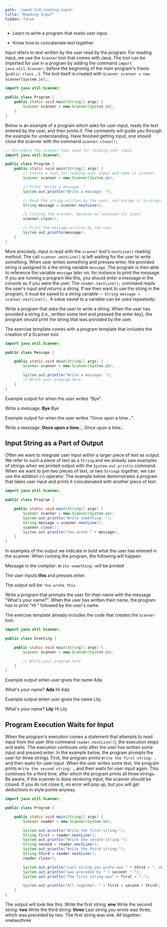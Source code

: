 ```yaml
---
path: '/week-1/4-reading-input'
title: "Reading Input"
hidden: false
---
```


<text-box variant='learningObjectives' name='Learning Objectives'>

- Learn to write a program that reads user input.

- Know how to concatenate text together

</text-box>

Input refers to text written by the user read by the program. For reading input, we use the `Scanner` tool that comes with Java. The tool can be imported for use in a program by adding the command `import java.util.Scanner;` before the beginning of the main program's frame (`public class` ...). The tool itself is created with `Scanner scanner = new Scanner(System.in);`.

```java
import java.util.Scanner;

public class Program {
    public static void main(String[] args) {
        Scanner scanner = new Scanner(System.in);
    }
}
```

Below is an example of a program which asks for user input, reads the text entered by the user, and then prints it. The comments will guide you through the example for understanding. Have finished getting input, one should close the scanner with the command `scanner.close();`.

```java
// Introduce the scanner tool used for reading user input
import java.util.Scanner;

public class Program {
    public static void main(String[] args) {
        // Create a tool for reading user input and name it scanner
        Scanner scanner = new Scanner(System.in);

        // Print "Write a message: "
        System.out.println("Write a message: ");

        // Read the string written by the user, and assign it to program memory "String message = (string that was given as input)"
        String message = scanner.nextLine();

        // Closing the scanner, because we received all input
        scanner.close();

        // Print the message written by the user
        System.out.println(message);
    }
}
```

More precisely, input is read with the `scanner` tool's `nextLine()` reading method. The call `scanner.nextLine()` is left waiting for the user to write something. When user writes something and presses enter, the provided string is assigned to a the string variable `message`. The program is then able to reference the variable `message` later on, for instance to print the message. If you are running a program like this, you should enter a message in the console as if you were the user. The `reader.nextLine();` command reads the user's input and *returns* a string. If we then want to use the string in the program, it must be saved to a string variable -- `String message = scanner.nextLine();`. A value saved to a variable can be used repeatedly.

<programming-exercise name='Message'>

Write a program that asks the user to write a string. When the user has provided a string (i.e., written some text and pressed the enter key), the program should print the string that was provided by the user.

The exercise template comes with a program template that includes the creation of a Scanner tool.

```java
import java.util.Scanner;

public class Message {

    public static void main(String[] args) {
        Scanner scanner = new Scanner(System.in);

        System.out.println("Write a message: ");
        // Write your program here
    }
}
```
Example output for when the user writes "Bye".

<sample-output>

Write a message:
**Bye**
Bye

</sample-output>

Example output for when the user writes "Once upon a time...".

<sample-output>

Write a message:
**Once upon a time...**
Once upon a time...

</sample-output>

</programming-exercise>

## Input String as a Part of Output
Often we want to integrate user input within a larger piece of text as output. We refer to such a piece of text as a `String` and we already saw examples of strings when we printed output with the `System.out.println` command. When we want to join two pieces of text, or two `String`s together, we can use the addition (`+`) operator. The example below demonstrates a program that takes user input and prints it concatenated with another piece of text.

```java
import java.util.Scanner;

public class Program {

    public static void main(String[] args) {
        Scanner scanner = new Scanner(System.in);
        System.out.println("Write something: ");
        String message = scanner.nextLine();
        scanner.close();
        System.out.println("You wrote " + message);
    }
}
```
In examples of the output we indicate in bold what the user has entered in the scanner. When running the program, the following will happen:

Message in the compiler: `Write something:` will be printed

The user inputs **this** and presses enter.

The output will be: `You wrote this`

<programming-exercise name='Greeting'>

Write a program that prompts the user for their name with the message "What's your name?". When the user has written their name, the program has to print "Hi " followed by the user's name.

The exercise template already includes the code that creates the `Scanner` tool.

```java
import java.util.Scanner;

public class Greeting {

    public static void main(String[] args) {
        Scanner scanner = new Scanner(System.in);

        // Write your program here
    }
}
```

Example output when user gives the name Ada.

<sample-output>

What's your name?
**Ada**
Hi Ada

</sample-output>

Example output when user gives the name Lily.

<sample-output>

What's your name?
**Lily**
Hi Lily

</sample-output>

</programming-exercise>

## Program Execution Waits for Input
When the program's execution comes a statement that attempts to read input from the user (the command `reader.nextLine()`), the execution stops and waits. The execution continues only after the user has written some input and pressed enter.
In the example below, the program prompts the user for three strings. First, the program prints `Write the first string: `, and then waits for user input. When the user writes some text, the program prints `Write the second string: `, and then waits for user input again. This continues for a third time, after which the program prints all three strings. Be aware, if the scanner is done receiving input, the scanner should be closed. If you do not close it, no error will pop up, but you will get deductions in style points anyway.

```java
import java.util.Scanner;

public class Program {

    public static void main(String[] args) {
        Scanner reader = new Scanner(System.in);

        System.out.println("Write the first string:");
        String first = reader.nextLine();
        System.out.println("Write the second string:");
        String second = reader.nextLine();
        System.out.println("Write the third string:");
        String third = reader.nextLine();
        reader.close();

        System.out.println("Last string you wrote was " + third + ", which ");
        System.out.println("was preceded by " + second+ ".");
        System.out.println("The first string was" + first + ".");

        System.out.println("All together: " + first + second + third);
    }
}
```

<sample-output>

The output will look like this:
Write the first string:
**one**
Write the second string:
**two**
Write the third string:
**three**
Last string you wrote was three, which
was preceded by two.
The first string was one.
All together: onetwothree

</sample-output>
